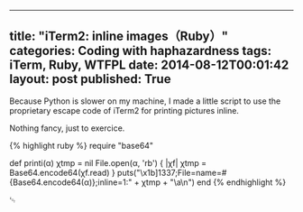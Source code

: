 <!-- -*- coding: utf-8 -*- -->
---
title: "iTerm2: inline images（Ruby）"
categories: Coding with haphazardness
tags:   iTerm, Ruby, WTFPL
date:   2014-08-12T00:01:42
layout: post
published: True
---

Because Python is slower on my machine, I made a little script to use the proprietary escape code of iTerm2 for printing pictures inline.

Nothing fancy, just to exercice.

{% highlight ruby %}
require "base64"

def printi(α)
    χtmp = nil
    File.open(α, 'rb') { |χf|
        χtmp = Base64.encode64(χf.read)
    }
    puts("\x1b]1337;File=name=#{Base64.encode64(α)};inline=1:" + χtmp + "\a\n")
end
{% endhighlight %} 

␄
